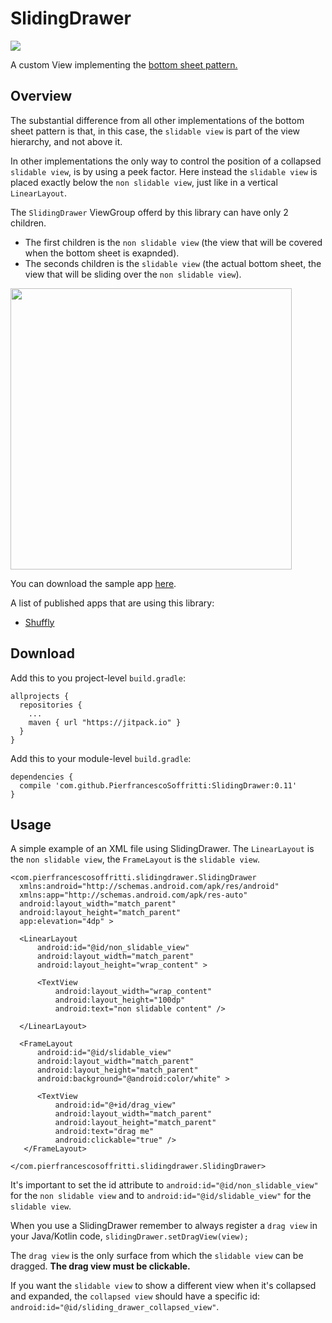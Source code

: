 # SlidingDrawer

[![](https://jitpack.io/v/PierfrancescoSoffritti/SlidingDrawer.svg)](https://jitpack.io/#PierfrancescoSoffritti/SlidingDrawer)

A custom View implementing the <a href="https://material.google.com/components/bottom-sheets.html?authuser=0">bottom sheet pattern.</a>

## Overview
The substantial difference from all other implementations of the bottom sheet pattern is that, in this case, the `slidable view` is part of the view hierarchy, and not above it.

In other implementations the only way to control the position of a collapsed `slidable view`, is by using a peek factor.
Here instead the `slidable view` is placed exactly below the `non slidable view`, just like in a vertical `LinearLayout`.

The `SlidingDrawer` ViewGroup offerd by this library can have only 2 children.
* The first children is the `non slidable view` (the view that will be covered when the bottom sheet is exapnded).
* The seconds children is the `slidable view` (the actual bottom sheet, the view that will be sliding over the `non slidable view`).

<img height="450" src="https://github.com/PierfrancescoSoffritti/SlidingDrawer/blob/master/pics/SlidingView.gif" />
<br/>

You can download the sample app [here](https://github.com/PierfrancescoSoffritti/SlidingDrawer/tree/master/slidingdrawer-sample/apk).

A list of published apps that are using this library:

- [Shuffly](https://play.google.com/store/apps/details?id=com.pierfrancescosoffritti.shuffly)

## Download
Add this to you project-level `build.gradle`:
```
allprojects {
  repositories {
    ...
    maven { url "https://jitpack.io" }
  }
}
```
Add this to your module-level `build.gradle`:
```
dependencies {
  compile 'com.github.PierfrancescoSoffritti:SlidingDrawer:0.11'
}
```

## Usage
A simple example of an XML file using SlidingDrawer. The `LinearLayout` is the `non slidable view`, the `FrameLayout` is the `slidable view`.

```
<com.pierfrancescosoffritti.slidingdrawer.SlidingDrawer
  xmlns:android="http://schemas.android.com/apk/res/android"
  xmlns:app="http://schemas.android.com/apk/res-auto"
  android:layout_width="match_parent"
  android:layout_height="match_parent"
  app:elevation="4dp" >
  
  <LinearLayout
      android:id="@id/non_slidable_view"
      android:layout_width="match_parent"
      android:layout_height="wrap_content" >

      <TextView
          android:layout_width="wrap_content"
          android:layout_height="100dp"
          android:text="non slidable content" />
          
  </LinearLayout>

  <FrameLayout
      android:id="@id/slidable_view"
      android:layout_width="match_parent"
      android:layout_height="match_parent"
      android:background="@android:color/white" >
      
      <TextView
          android:id="@+id/drag_view"
          android:layout_width="match_parent"
          android:layout_height="match_parent"
          android:text="drag me"
          android:clickable="true" />
   </FrameLayout>

</com.pierfrancescosoffritti.slidingdrawer.SlidingDrawer>
```

It's important to set the id attribute to `android:id="@id/non_slidable_view"` for the `non slidable view` and to `android:id="@id/slidable_view"` for the `slidable view`.

When you use a SlidingDrawer remember to always register a `drag view` in your Java/Kotlin code, `slidingDrawer.setDragView(view);`

The `drag view` is the only surface from which the `slidable view` can be dragged. **The drag view must be clickable.**

If you want the `slidable view` to show a different view when it's collapsed and expanded, the `collapsed view` should have a specific id: `android:id="@id/sliding_drawer_collapsed_view"`.
